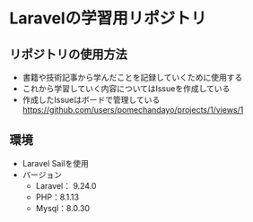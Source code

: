 # Laravelの学習用リポジトリ
## リポジトリの使用方法
* 書籍や技術記事から学んだことを記録していくために使用する
* これから学習していく内容についてはIssueを作成している
* 作成したIssueはボードで管理している
https://github.com/users/pomechandayo/projects/1/views/1
## 環境
* Laravel Sailを使用
* バージョン
  * Laravel： 9.24.0
  * PHP：8.1.13
  * Mysql：8.0.30